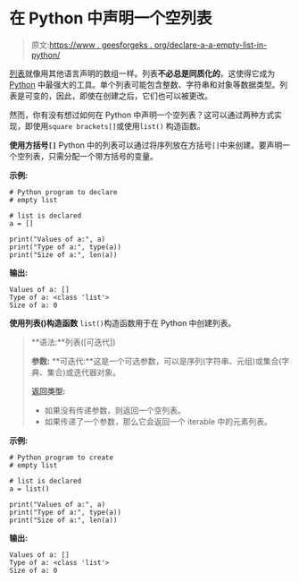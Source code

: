 # 在 Python 中声明一个空列表

> 原文:[https://www . geesforgeks . org/declare-a-a-empty-list-in-python/](https://www.geeksforgeeks.org/declare-an-empty-list-in-python/)

[列表](https://www.geeksforgeeks.org/python-list/)就像用其他语言声明的数组一样。列表**不必总是同质化的**，这使得它成为 [Python](https://www.geeksforgeeks.org/python-programming-language/) 中最强大的工具。单个列表可能包含整数、字符串和对象等数据类型。列表是可变的，因此，即使在创建之后，它们也可以被更改。

然而，你有没有想过如何在 Python 中声明一个空列表？这可以通过两种方式实现，即使用`square brackets[]`或使用`list()` 构造函数。

**使用方括号`[]`**
Python 中的列表可以通过将序列放在方括号`[]`中来创建。要声明一个空列表，只需分配一个带方括号的变量。

**示例:**

```
# Python program to declare
# empty list

# list is declared
a = []         

print("Values of a:", a)
print("Type of a:", type(a))
print("Size of a:", len(a))     
```

**输出:**

```
Values of a: []
Type of a: <class 'list'>
Size of a: 0

```

**使用列表()构造函数**
`list()`构造函数用于在 Python 中创建列表。

> **语法:**列表([可迭代])
> 
> **参数:**
> **可迭代:**这是一个可选参数，可以是序列(字符串、元组)或集合(字典、集合)或迭代器对象。
> 
> **返回类型:**
> 
> *   如果没有传递参数，则返回一个空列表。
> *   如果传递了一个参数，那么它会返回一个 iterable 中的元素列表。

**示例:**

```
# Python program to create
# empty list

# list is declared
a = list()  

print("Values of a:", a)
print("Type of a:", type(a))
print("Size of a:", len(a))     
```

**输出:**

```
Values of a: []
Type of a: <class 'list'>
Size of a: 0

```